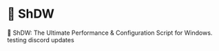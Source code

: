 # 👥 ShDW
👥 ShDW: The Ultimate Performance &amp; Configuration Script for Windows.
testing discord updates
